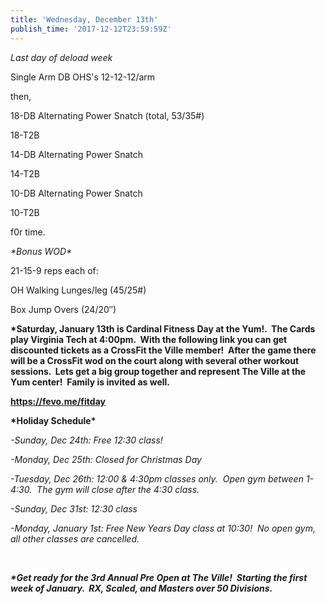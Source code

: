 ```yaml
---
title: 'Wednesday, December 13th'
publish_time: '2017-12-12T23:59:59Z'
---
```


*Last day of deload week*

Single Arm DB OHS's 12-12-12/arm

then,

18-DB Alternating Power Snatch (total, 53/35\#)

18-T2B

14-DB Alternating Power Snatch

14-T2B

10-DB Alternating Power Snatch

10-T2B

f0r time.

*\*Bonus WOD\**

21-15-9 reps each of:

OH Walking Lunges/leg (45/25\#)

Box Jump Overs (24/20″)

**\*Saturday, January 13th is Cardinal Fitness Day at the Yum!.  The
Cards play Virginia Tech at 4:00pm.  With the following link you can get
discounted tickets as a CrossFit the Ville member!  After the game there
will be a CrossFit wod on the court along with several other workout
sessions.  Lets get a big group together and represent The Ville at the
Yum center!  Family is invited as well.**

**<https://fevo.me/fitday>**

**\*Holiday Schedule\***

*-Sunday, Dec 24th: Free 12:30 class!*

*-Monday, Dec 25th: Closed for Christmas Day*

*-Tuesday, Dec 26th: 12:00 & 4:30pm classes only.  Open gym between
1-4:30.  The gym will close after the 4:30 class.*

*-Sunday, Dec 31st: 12:30 class*

*-Monday, January 1st: Free New Years Day class at 10:30!  No open gym,
all other classes are cancelled.*

 

***\*Get ready for the 3rd Annual Pre Open at The Ville!  Starting the
first week of January.  RX, Scaled, and Masters over 50 Divisions.***
